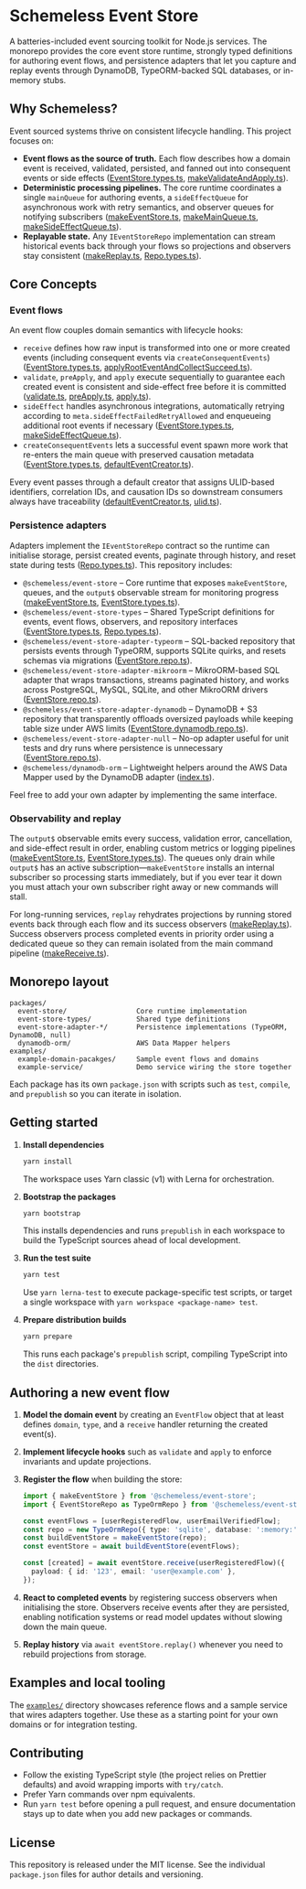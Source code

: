 # Schemeless Event Store

A batteries-included event sourcing toolkit for Node.js services. The monorepo provides the core event store runtime, strongly typed definitions for authoring event flows, and persistence adapters that let you capture and replay events through DynamoDB, TypeORM-backed SQL databases, or in-memory stubs.

## Why Schemeless?

Event sourced systems thrive on consistent lifecycle handling. This project focuses on:

- **Event flows as the source of truth.** Each flow describes how a domain event is received, validated, persisted, and fanned out into consequent events or side effects ([EventStore.types.ts](packages/event-store-types/src/EventStore.types.ts#L26-L76), [makeValidateAndApply.ts](packages/event-store/src/eventLifeCycle/makeValidateAndApply.ts#L1-L13)).
- **Deterministic processing pipelines.** The core runtime coordinates a single `mainQueue` for authoring events, a `sideEffectQueue` for asynchronous work with retry semantics, and observer queues for notifying subscribers ([makeEventStore.ts](packages/event-store/src/makeEventStore.ts#L17-L54), [makeMainQueue.ts](packages/event-store/src/queue/makeMainQueue.ts#L1-L36), [makeSideEffectQueue.ts](packages/event-store/src/queue/makeSideEffectQueue.ts#L1-L49)).
- **Replayable state.** Any `IEventStoreRepo` implementation can stream historical events back through your flows so projections and observers stay consistent ([makeReplay.ts](packages/event-store/src/makeReplay.ts#L1-L36), [Repo.types.ts](packages/event-store-types/src/Repo.types.ts#L18-L26)).

## Core Concepts

### Event flows

An event flow couples domain semantics with lifecycle hooks:

- `receive` defines how raw input is transformed into one or more created events (including consequent events via `createConsequentEvents`) ([EventStore.types.ts](packages/event-store-types/src/EventStore.types.ts#L42-L74), [applyRootEventAndCollectSucceed.ts](packages/event-store/src/operators/applyRootEventAndCollectSucceed.ts#L1-L27)).
- `validate`, `preApply`, and `apply` execute sequentially to guarantee each created event is consistent and side-effect free before it is committed ([validate.ts](packages/event-store/src/eventLifeCycle/validate.ts#L1-L13), [preApply.ts](packages/event-store/src/eventLifeCycle/preApply.ts#L1-L9), [apply.ts](packages/event-store/src/eventLifeCycle/apply.ts#L1-L8)).
- `sideEffect` handles asynchronous integrations, automatically retrying according to `meta.sideEffectFailedRetryAllowed` and enqueueing additional root events if necessary ([EventStore.types.ts](packages/event-store/src/EventStore.types.ts#L31-L59), [makeSideEffectQueue.ts](packages/event-store/src/queue/makeSideEffectQueue.ts#L10-L43)).
- `createConsequentEvents` lets a successful event spawn more work that re-enters the main queue with preserved causation metadata ([EventStore.types.ts](packages/event-store-types/src/EventStore.types.ts#L61-L74), [defaultEventCreator.ts](packages/event-store/src/operators/defaultEventCreator.ts#L1-L21)).

Every event passes through a default creator that assigns ULID-based identifiers, correlation IDs, and causation IDs so downstream consumers always have traceability ([defaultEventCreator.ts](packages/event-store/src/operators/defaultEventCreator.ts#L1-L21), [ulid.ts](packages/event-store/src/util/ulid.ts#L1-L8)).

### Persistence adapters

Adapters implement the `IEventStoreRepo` contract so the runtime can initialise storage, persist created events, paginate through history, and reset state during tests ([Repo.types.ts](packages/event-store-types/src/Repo.types.ts#L1-L26)). This repository includes:

- `@schemeless/event-store` – Core runtime that exposes `makeEventStore`, queues, and the `output$` observable stream for monitoring progress ([makeEventStore.ts](packages/event-store/src/makeEventStore.ts#L17-L54), [EventStore.types.ts](packages/event-store/src/EventStore.types.ts#L13-L28)).
- `@schemeless/event-store-types` – Shared TypeScript definitions for events, event flows, observers, and repository interfaces ([EventStore.types.ts](packages/event-store-types/src/EventStore.types.ts#L1-L78), [Repo.types.ts](packages/event-store-types/src/Repo.types.ts#L1-L26)).
- `@schemeless/event-store-adapter-typeorm` – SQL-backed repository that persists events through TypeORM, supports SQLite quirks, and resets schemas via migrations ([EventStore.repo.ts](packages/event-store-adapter-typeorm/src/EventStore.repo.ts#L1-L65)).
- `@schemeless/event-store-adapter-mikroorm` – MikroORM-based SQL adapter that wraps transactions, streams paginated history, and works across PostgreSQL, MySQL, SQLite, and other MikroORM drivers ([EventStore.repo.ts](packages/event-store-adapter-mikroorm/src/EventStore.repo.ts#L1-L97)).
- `@schemeless/event-store-adapter-dynamodb` – DynamoDB + S3 repository that transparently offloads oversized payloads while keeping table size under AWS limits ([EventStore.dynamodb.repo.ts](packages/event-store-adapter-dynamodb/src/EventStore.dynamodb.repo.ts#L1-L97)).
- `@schemeless/event-store-adapter-null` – No-op adapter useful for unit tests and dry runs where persistence is unnecessary ([EventStore.repo.ts](packages/event-store-adapter-null/src/EventStore.repo.ts#L1-L19)).
- `@schemeless/dynamodb-orm` – Lightweight helpers around the AWS Data Mapper used by the DynamoDB adapter ([index.ts](packages/dynamodb-orm/src/index.ts#L1-L3)).

Feel free to add your own adapter by implementing the same interface.

### Observability and replay

The `output$` observable emits every success, validation error, cancellation, and side-effect result in order, enabling custom metrics or logging pipelines ([makeEventStore.ts](packages/event-store/src/makeEventStore.ts#L41-L69), [EventStore.types.ts](packages/event-store/src/EventStore.types.ts#L13-L28)). The queues only drain while `output$` has an active subscription—`makeEventStore` installs an internal subscriber so processing starts immediately, but if you ever tear it down you must attach your own subscriber right away or new commands will stall.

For long-running services, `replay` rehydrates projections by running stored events back through each flow and its success observers ([makeReplay.ts](packages/event-store/src/makeReplay.ts#L1-L36)). Success observers process completed events in priority order using a dedicated queue so they can remain isolated from the main command pipeline ([makeReceive.ts](packages/event-store/src/queue/makeReceive.ts#L1-L27)).

## Monorepo layout

```
packages/
  event-store/                 Core runtime implementation
  event-store-types/           Shared type definitions
  event-store-adapter-*/       Persistence implementations (TypeORM, DynamoDB, null)
  dynamodb-orm/                AWS Data Mapper helpers
examples/
  example-domain-pacakges/     Sample event flows and domains
  example-service/             Demo service wiring the store together
```

Each package has its own `package.json` with scripts such as `test`, `compile`, and `prepublish` so you can iterate in isolation.

## Getting started

1. **Install dependencies**

   ```bash
   yarn install
   ```

   The workspace uses Yarn classic (v1) with Lerna for orchestration.

2. **Bootstrap the packages**

   ```bash
   yarn bootstrap
   ```

   This installs dependencies and runs `prepublish` in each workspace to build the TypeScript sources ahead of local development.

3. **Run the test suite**

   ```bash
   yarn test
   ```

   Use `yarn lerna-test` to execute package-specific test scripts, or target a single workspace with `yarn workspace <package-name> test`.

4. **Prepare distribution builds**

   ```bash
   yarn prepare
   ```

   This runs each package's `prepublish` script, compiling TypeScript into the `dist` directories.

## Authoring a new event flow

1. **Model the domain event** by creating an `EventFlow` object that at least defines `domain`, `type`, and a `receive` handler returning the created event(s).
2. **Implement lifecycle hooks** such as `validate` and `apply` to enforce invariants and update projections.
3. **Register the flow** when building the store:

   ```ts
   import { makeEventStore } from '@schemeless/event-store';
   import { EventStoreRepo as TypeOrmRepo } from '@schemeless/event-store-adapter-typeorm';

   const eventFlows = [userRegisteredFlow, userEmailVerifiedFlow];
   const repo = new TypeOrmRepo({ type: 'sqlite', database: ':memory:' });
   const buildEventStore = makeEventStore(repo);
   const eventStore = await buildEventStore(eventFlows);

   const [created] = await eventStore.receive(userRegisteredFlow)({
     payload: { id: '123', email: 'user@example.com' },
   });
   ```

4. **React to completed events** by registering success observers when initialising the store. Observers receive events after they are persisted, enabling notification systems or read model updates without slowing down the main queue.

5. **Replay history** via `await eventStore.replay()` whenever you need to rebuild projections from storage.

## Examples and local tooling

The [`examples/`](examples) directory showcases reference flows and a sample service that wires adapters together. Use these as a starting point for your own domains or for integration testing.

## Contributing

- Follow the existing TypeScript style (the project relies on Prettier defaults) and avoid wrapping imports with `try/catch`.
- Prefer Yarn commands over npm equivalents.
- Run `yarn test` before opening a pull request, and ensure documentation stays up to date when you add new packages or commands.

## License

This repository is released under the MIT license. See the individual `package.json` files for author details and versioning.
